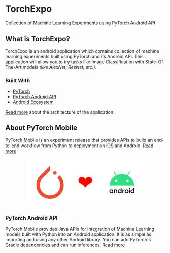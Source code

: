 # TorchExpo
Collection of Machine Learning Experiments using PyTorch Android API

## What is TorchExpo?
TorchExpo is an android application which contains collection of machine learning experiments
built using PyTorch and its Android API. This application will allow you to try tasks like Image
Classification with State-Of-The-Art models _(like AlexNet, ResNet, etc.)_.

### Built With
* [PyTorch](https://pytorch.org)
* [PyTorch Android API](https://pytorch.org/mobile/android/)
* [Android Ecosystem](https://developer.android.com)

[Read more](/about/architecture) about the architecture of the application.

## About PyTorch Mobile
PyTorch Mobile is an experiment release that provides APIs to build an end-to-end workflow
from Python to deployment on iOS and Android. [Read more](https://pytorch.org/mobile/home/)

<p align="center">
	<img src="assets/banner.png" width="75%">
</p>

### PyTorch Android API
PyTorch Mobile provides Java APIs for integration of Machine Learning models built with Python
into an Android application. It is as simple as importing and using any other Android library. You
can add PyTorch's Gradle dependencies and can run inferences.
[Read more](https://pytorch.org/mobile/android/)
